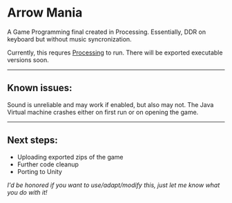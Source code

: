 # Arrow Mania
A Game Programming final created in Processing. Essentially, DDR on keyboard but without music syncronization.

Currently, this requres [Processing](https://processing.org/) to run. There will be exported executable versions soon. 

---------------------------
## Known issues: 
Sound is unreliable and may work if enabled, but also may not. The Java Virtual machine crashes either on first run or on opening the game. 

------------------------
## Next steps: 
* Uploading exported zips of the game
* Further code cleanup
* Porting to Unity

*I'd be honored if you want to use/adapt/modify this, just let me know what you do with it!*